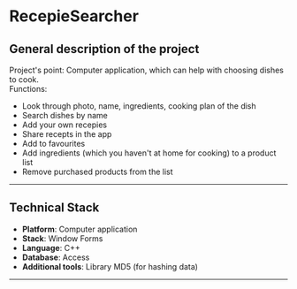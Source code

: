 # RecepieSearcher

## General description of the project

Project's point: Computer application, which can help with choosing dishes to cook.  
Functions: 
 - Look through photo, name, ingredients, cooking plan of the dish
 - Search dishes by name
 - Add your own recepies
 - Share recepts in the app
 - Add to favourites
 - Add ingredients (which you haven't at home for cooking) to a product list
 - Remove purchased products from the list
___

## **Technical Stack**
* **Platform**: Computer application
* **Stack**: Window Forms                                                                       
* **Language**: C++                                           
* **Database**: Access                                                                                      
* **Additional tools**: Library MD5 (for hashing data)

___

                                                                            
